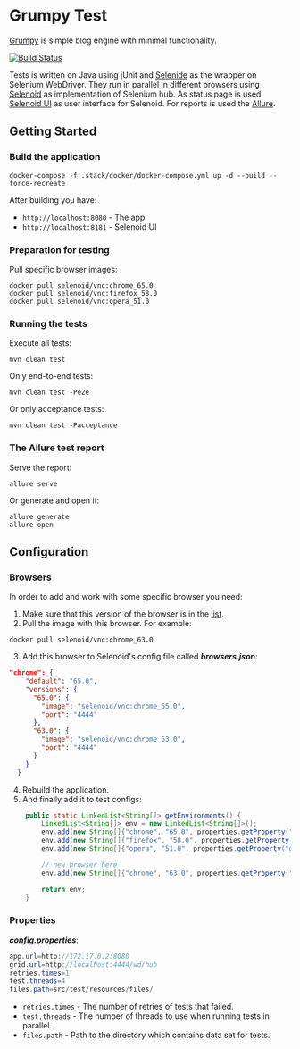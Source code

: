 # Grumpy Test
[Grumpy](https://github.com/tonsky/grumpy) is simple blog engine with minimal functionality.

[![Build Status](https://travis-ci.org/inf0lio/grumpy-test.svg?branch=master)](https://travis-ci.org/inf0lio/grumpy-test)

Tests is written on Java using jUnit and [Selenide](https://github.com/codeborne/selenide) as the wrapper on Selenium WebDriver.
They run in parallel in different browsers using [Selenoid](https://github.com/aerokube/selenoid) as implementation of Selenium hub.
As status page is used [Selenoid UI](https://github.com/aerokube/selenoid-ui) as user interface for Selenoid.
For reports is used the [Allure](https://github.com/allure-framework/allure2).

## Getting Started
### Build the application
```
docker-compose -f .stack/docker/docker-compose.yml up -d --build --force-recreate
```

After building you have:
* `http://localhost:8080` - The app
* `http://localhost:8181` - Selenoid UI

### Preparation for testing
Pull specific browser images:
```
docker pull selenoid/vnc:chrome_65.0
docker pull selenoid/vnc:firefox_58.0
docker pull selenoid/vnc:opera_51.0
```

### Running the tests
Execute all tests:
```
mvn clean test
```
Only end-to-end tests:
```
mvn clean test -Pe2e
```
Or only acceptance tests:
```
mvn clean test -Pacceptance
```

### The Allure test report
Serve the report:
```
allure serve
```
Or generate and open it:
```
allure generate
allure open
```

## Configuration
### Browsers
In order to add and work with some specific browser you need:

1. Make sure that this version of the browser is in the [list](http://aerokube.com/selenoid/latest/#_browser_image_information).
2. Pull the image with this browser. For example:
```
docker pull selenoid/vnc:chrome_63.0
```
3. Add this browser to Selenoid's config file called ***browsers.json***:
```json
"chrome": {
    "default": "65.0",
    "versions": {
      "65.0": {
        "image": "selenoid/vnc:chrome_65.0",
        "port": "4444"
      },
      "63.0": {
        "image": "selenoid/vnc:chrome_63.0",
        "port": "4444"
      }
    }
  }
```
4. Rebuild the application.
5. And finally add it to test configs:
```java
    public static LinkedList<String[]> getEnvironments() {
        LinkedList<String[]> env = new LinkedList<String[]>();
        env.add(new String[]{"chrome", "65.0", properties.getProperty("grid.url"), Platform.LINUX.toString()});
        env.add(new String[]{"firefox", "58.0", properties.getProperty("grid.url"), Platform.LINUX.toString()});
        env.add(new String[]{"opera", "51.0", properties.getProperty("grid.url"), Platform.LINUX.toString()});

        // new browser here
        env.add(new String[]{"chrome", "63.0", properties.getProperty("grid.url"), Platform.LINUX.toString()});

        return env;
    }
```
### Properties
***config.properties***:
```java
app.url=http://172.17.0.2:8080
grid.url=http://localhost:4444/wd/hub
retries.times=1
test.threads=4
files.path=src/test/resources/files/
```
* `retries.times` - The number of retries of tests that failed.
* `test.threads` - The number of threads to use when running tests in parallel.
* `files.path` - Path to the directory which contains data set for tests.






